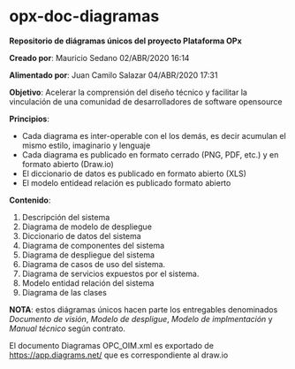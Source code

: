 # opx-doc-diagramas

**Repositorio de diágramas únicos del proyecto Plataforma OPx**

**Creado por**: Mauricio Sedano 02/ABR/2020  16:14

**Alimentado por**: Juan Camilo Salazar 04/ABR/2020 17:31

**Objetivo**: Acelerar la comprensión del diseño técnico y facilitar la vinculación de una comunidad de desarrolladores de software opensource

**Principios**: 
- Cada diagrama es inter-operable con el los demás, es decir acumulan el mismo estilo, imaginario y lenguaje
- Cada diagrama es publicado en formato cerrado (PNG, PDF, etc.) y en formato abierto (Draw.io)
- El diccionario de datos es publicado en formato abierto (XLS)
- El modelo entidead relación es publicado formato abierto

**Contenido**:
1. Descripción del sistema
2. Diagrama de modelo de despliegue
3. Diccionario de datos del sistema
4. Diagrama de componentes del sistema
5. Diagrama de despliegue del sistema
6. Diagrama de casos de uso del sistema.
7. Diagrama de servicios expuestos por el sistema.
8. Modelo entidad relación del sistema
9. Diagrama de las clases


**NOTA**: estos diágramas únicos hacen parte los entregables denominados *Documento de visión*,  *Modelo de despligue*,  *Modelo de implmentación* y *Manual técnico* según contrato.

El documento Diagramas OPC_OIM.xml es exportado de https://app.diagrams.net/ que es correspondiente al draw.io

